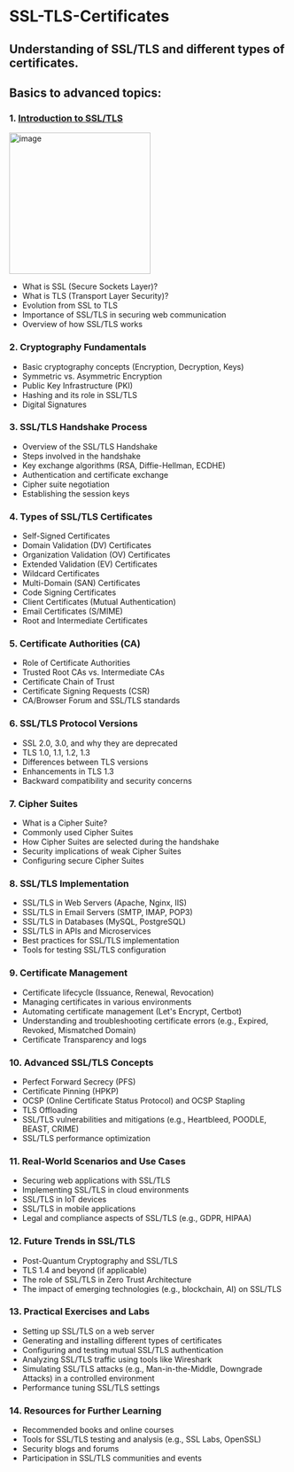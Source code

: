 # SSL-TLS-Certificates

## Understanding of SSL/TLS and different types of certificates.
## Basics to advanced topics:

### **1. [Introduction to SSL/TLS](https://github.com/avalokkumar/SSL-TLS-Certificates/tree/ec91374946eb57e2da5bdaebd64df8b424fd09e8/Intro_to_SSL%26TLS)**
<img width="255" alt="image" src="https://github.com/user-attachments/assets/75b919f9-0143-421d-8a67-e2080bb55056">

   - What is SSL (Secure Sockets Layer)?
   - What is TLS (Transport Layer Security)?
   - Evolution from SSL to TLS
   - Importance of SSL/TLS in securing web communication
   - Overview of how SSL/TLS works

### **2. Cryptography Fundamentals**
   - Basic cryptography concepts (Encryption, Decryption, Keys)
   - Symmetric vs. Asymmetric Encryption
   - Public Key Infrastructure (PKI)
   - Hashing and its role in SSL/TLS
   - Digital Signatures

### **3. SSL/TLS Handshake Process**
   - Overview of the SSL/TLS Handshake
   - Steps involved in the handshake
   - Key exchange algorithms (RSA, Diffie-Hellman, ECDHE)
   - Authentication and certificate exchange
   - Cipher suite negotiation
   - Establishing the session keys

### **4. Types of SSL/TLS Certificates**
   - Self-Signed Certificates
   - Domain Validation (DV) Certificates
   - Organization Validation (OV) Certificates
   - Extended Validation (EV) Certificates
   - Wildcard Certificates
   - Multi-Domain (SAN) Certificates
   - Code Signing Certificates
   - Client Certificates (Mutual Authentication)
   - Email Certificates (S/MIME)
   - Root and Intermediate Certificates

### **5. Certificate Authorities (CA)**
   - Role of Certificate Authorities
   - Trusted Root CAs vs. Intermediate CAs
   - Certificate Chain of Trust
   - Certificate Signing Requests (CSR)
   - CA/Browser Forum and SSL/TLS standards

### **6. SSL/TLS Protocol Versions**
   - SSL 2.0, 3.0, and why they are deprecated
   - TLS 1.0, 1.1, 1.2, 1.3
   - Differences between TLS versions
   - Enhancements in TLS 1.3
   - Backward compatibility and security concerns

### **7. Cipher Suites**
   - What is a Cipher Suite?
   - Commonly used Cipher Suites
   - How Cipher Suites are selected during the handshake
   - Security implications of weak Cipher Suites
   - Configuring secure Cipher Suites

### **8. SSL/TLS Implementation**
   - SSL/TLS in Web Servers (Apache, Nginx, IIS)
   - SSL/TLS in Email Servers (SMTP, IMAP, POP3)
   - SSL/TLS in Databases (MySQL, PostgreSQL)
   - SSL/TLS in APIs and Microservices
   - Best practices for SSL/TLS implementation
   - Tools for testing SSL/TLS configuration

### **9. Certificate Management**
   - Certificate lifecycle (Issuance, Renewal, Revocation)
   - Managing certificates in various environments
   - Automating certificate management (Let's Encrypt, Certbot)
   - Understanding and troubleshooting certificate errors (e.g., Expired, Revoked, Mismatched Domain)
   - Certificate Transparency and logs

### **10. Advanced SSL/TLS Concepts**
   - Perfect Forward Secrecy (PFS)
   - Certificate Pinning (HPKP)
   - OCSP (Online Certificate Status Protocol) and OCSP Stapling
   - TLS Offloading
   - SSL/TLS vulnerabilities and mitigations (e.g., Heartbleed, POODLE, BEAST, CRIME)
   - SSL/TLS performance optimization

### **11. Real-World Scenarios and Use Cases**
   - Securing web applications with SSL/TLS
   - Implementing SSL/TLS in cloud environments
   - SSL/TLS in IoT devices
   - SSL/TLS in mobile applications
   - Legal and compliance aspects of SSL/TLS (e.g., GDPR, HIPAA)

### **12. Future Trends in SSL/TLS**
   - Post-Quantum Cryptography and SSL/TLS
   - TLS 1.4 and beyond (if applicable)
   - The role of SSL/TLS in Zero Trust Architecture
   - The impact of emerging technologies (e.g., blockchain, AI) on SSL/TLS

### **13. Practical Exercises and Labs**
   - Setting up SSL/TLS on a web server
   - Generating and installing different types of certificates
   - Configuring and testing mutual SSL/TLS authentication
   - Analyzing SSL/TLS traffic using tools like Wireshark
   - Simulating SSL/TLS attacks (e.g., Man-in-the-Middle, Downgrade Attacks) in a controlled environment
   - Performance tuning SSL/TLS settings

### **14. Resources for Further Learning**
   - Recommended books and online courses
   - Tools for SSL/TLS testing and analysis (e.g., SSL Labs, OpenSSL)
   - Security blogs and forums
   - Participation in SSL/TLS communities and events
